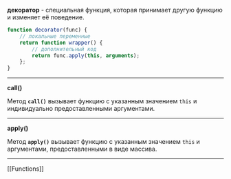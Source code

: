 **декоратор** - специальная функция, которая принимает другую функцию и изменяет её поведение.

```js
function decorator(func) {
	// локальные переменные
	return function wrapper() { 
		// дополнительный код
		return func.apply(this, arguments); 
	};
}
```

---
**call()**

Метод **`call()`** вызывает функцию с указанным значением `this` и индивидуально предоставленными аргументами.

---
**apply()**

Метод **`apply()`** вызывает функцию с указанным значением `this` и аргументами, предоставленными в виде массива.

---

[[Functions]]